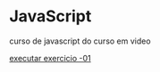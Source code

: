 # JavaScript
 curso de javascript do curso em video

<a href="https://welliton1702.github.io/HTML5-CSS3/exercicios/exercicio-01/index.html"> executar exercicio -01